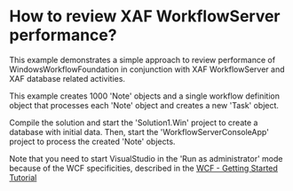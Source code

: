 # How to review XAF WorkflowServer performance?


<p>This example demonstrates a simple approach to review performance of WindowsWorkflowFoundation in conjunction with XAF WorkflowServer and XAF database related activities.</p><p>This example creates 1000 'Note' objects and a single workflow definition object that processes each 'Note' object and creates a new 'Task' object.</p><p>Compile the solution and start the 'Solution1.Win' project to create a database with initial data. Then, start the 'WorkflowServerConsoleApp' project to process the created 'Note' objects.</p><p>Note that you need to start VisualStudio in the 'Run as administrator' mode because of the WCF specificities, described in the  <a href="http://msdn.microsoft.com/en-us/library/ms734712.aspx"><u>WCF - Getting Started Tutorial</u></a></p>

<br/>


